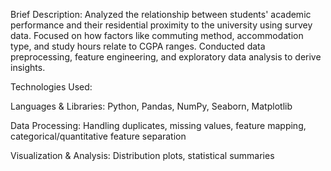 Brief Description:
Analyzed the relationship between students' academic performance and their residential proximity to the university using survey data. Focused on how factors like commuting method, accommodation type, and study hours relate to CGPA ranges. Conducted data preprocessing, feature engineering, and exploratory data analysis to derive insights.

Technologies Used:

Languages & Libraries: Python, Pandas, NumPy, Seaborn, Matplotlib

Data Processing: Handling duplicates, missing values, feature mapping, categorical/quantitative feature separation

Visualization & Analysis: Distribution plots, statistical summaries
